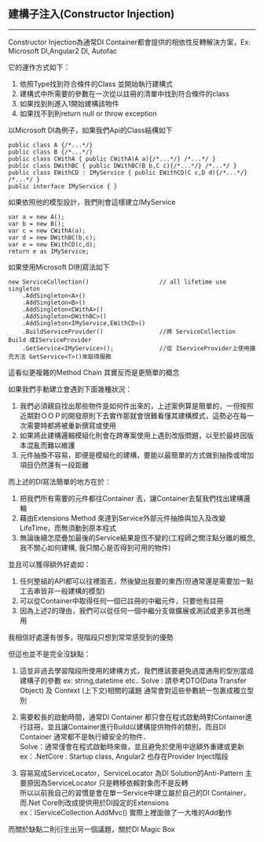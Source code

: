 ## 建構子注入\(Constructor Injection\)

---

Constructor Injection為通常DI Container都會提供的相依性反轉解決方案，Ex: Microsoft DI,Angular2 DI, Autofac

它的運作方式如下：

1. 依照Type找到符合條件的Class 並開始執行建構式
2. 建構式中所需要的參數在一次從以註冊的清單中找到符合條件的class 
3. 如果找到則進入1開始建構該物件
4. 如果找不到則return null or throw exception

以Microsoft DI為例子，如果我們Api的Class結構如下

```
public class A {/*...*/}
public class B {/*...*/}
public class CWithA { public CWithA(A a){/*...*/} /*...*/ }
public class DWithBC { public DWithBC(B b,C c){/*...*/} /*...*/ }
public class EWithCD : IMyService { public EWithCD(C c,D d){/*...*/} /*...*/ }
public interface IMyService { }
```

如果依照他的模型設計，我們則會這樣建立IMyService

```
var a = new A();
var b = new B();
var c = new CWithA(a);
var d = new DWithBC(b,c);
var e = new EWithCD(c,d);
return e as IMyService;
```

如果使用Microsoft DI則寫法如下

```
new ServiceCollection()                    // all lifetime use singleton
    .AddSingleton<A>()
    .AddSingleton<B>()
    .AddSingleton<CWithA>()
    .AddSingleton<DWithBC>()
    .AddSingleton<IMyService,EWithCD>()
    .BuildServiceProvider()                //將 ServiceCollection Build 成IServiceProvider
    .GetService<IMyService>();             //從 IServiceProvider上使用擴充方法 GetService<T>()來取得服務
```

這看似更複雜的Method Chain 其實反而是更簡單的概念

如果我們手動建立會遇到下面幾種狀況：

1. 我們必須親自找出那些物件是如何件出來的，上述案例算是簡單的，一但按照近期對ＯＯＰ的開發原則下去實作那就會很難看懂其建構模式，這勢必在每一次需要時都將被重新撰寫或使用
2. 如果將此建構邏輯模組化則會在跨專案使用上遇到改版問題，以至於最終因版本混亂而難以維護
3. 元件抽換不容易，即便是模組化的建構，要能以最簡單的方式做到抽換或增加項目仍然還有一段距離

而上述的DI寫法簡單的地方在於：

1. 把我們所有需要的元件都往Container 丟，讓Container去幫我們找出建構邏輯
2. 藉由Extensions Method 來達到Service外部元件抽換與加入及改變LifeTime，而無須動到原本程式
3. 無論後續怎麼疊加最後的Service結果是恆不變的\(工程師之關注點分離的概念, 我不關心如何建構, 我只關心是否得到可用的物件\)

並且可以獲得額外好處如：

1. 任何整組的API都可以往裡面丟，然後變出我要的東西\(但通常還是需要加一點工去串皆非一般建構的模型\)
2. 可以從Container中取得任何一個已註冊的中繼元件，只要他有註冊
3. 因為上述2的理由，我們可以從任何一個中繼分支做擴展或測試或更多其他應用

我相信好處還有很多，現階段只想到常常感受到的優勢

但這也並不是完全沒缺點：

1. 這並非過去學習階段所使用的建構方式，我們應該要避免過度通用的型別當成建構子的參數 ex: string,datetime etc.. 
   Solve : 請參考DTO\(Data Transfer Object\) 及 Context \(上下文\)相關的議題 通常會對這些參數統一包裹成獨立型別

2. 需要較長的啟動時間，通常DI Container 都只會在程式啟動時對Container進行註冊，並且讓Container進行Build以建構提供物件的類別，而且DI Container 通常都不是執行續安全的物件．  
   Solve：通常僅會在程式啟動時來做，並且避免於使用中途額外重建或更新   
   ex：.NetCore : Startup class, Angular2 也存在Provider Inject階段

3. 容易寫成ServiceLocator，ServiceLocator 為DI Solution的Anti-Pattern 主要原因為ServiceLocator 只是轉移依賴對象而不是反轉  
   所以以前我自己的習慣是會在單一Service中建立屬於自己的DI Container，而.Net Core則改成提供用於DI設定的Extensions  
   ex：IServiceCollection.AddMvc\(\) 實際上裡面做了一大堆的Add動作

而關於缺點二則衍生出另一個議題，關於DI Magic Box



